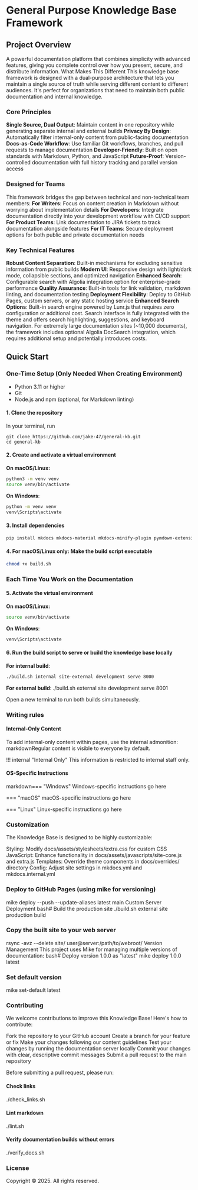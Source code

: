 # General Purpose Knowledge Base Framework

## Project Overview
A powerful documentation platform that combines simplicity with advanced features, giving you complete control over how you present, secure, and distribute information.
What Makes This Different
This knowledge base framework is designed with a dual-purpose architecture that lets you maintain a single source of truth while serving different content to different audiences. It's perfect for organizations that need to maintain both public documentation and internal knowledge.

### Core Principles
**Single Source, Dual Output**: Maintain content in one repository while generating separate internal and external builds
**Privacy By Design**: Automatically filter internal-only content from public-facing documentation
**Docs-as-Code Workflow**: Use familiar Git workflows, branches, and pull requests to manage documentation
**Developer-Friendly**: Built on open standards with Markdown, Python, and JavaScript
**Future-Proof**: Version-controlled documentation with full history tracking and parallel version access

### Designed for Teams
This framework bridges the gap between technical and non-technical team members:
**For Writers**: Focus on content creation in Markdown without worrying about implementation details
**For Developers**: Integrate documentation directly into your development workflow with CI/CD support
**For Product Teams**: Link documentation to JIRA tickets to track documentation alongside features
**For IT Teams**: Secure deployment options for both public and private documentation needs

### Key Technical Features
**Robust Content Separation**: Built-in mechanisms for excluding sensitive information from public builds
**Modern UI**: Responsive design with light/dark mode, collapsible sections, and optimized navigation
**Enhanced Search**: Configurable search with Algolia integration option for enterprise-grade performance
**Quality Assurance**: Built-in tools for link validation, markdown linting, and documentation testing
**Deployment Flexibility**: Deploy to GitHub Pages, custom servers, or any static hosting service
**Enhanced Search Options**: Built-in search engine powered by Lunr.js that requires zero configuration or additional cost. Search interface is fully integrated with the theme and offers search highlighting, suggestions, and keyboard navigation. For extremely large documentation sites (~10,000 documents), the framework includes optional Algolia DocSearch integration, which requires additional setup and potentially introduces costs.

## Quick Start

### One-Time Setup (Only Needed When Creating Environment)
- Python 3.11 or higher
- Git
- Node.js and npm (optional, for Markdown linting)

#### 1. Clone the repository
In your terminal, run

```
git clone https://github.com/jake-47/general-kb.git
cd general-kb
```

#### 2. Create and activate a virtual environment

**On macOS/Linux:**
```bash
python3 -m venv venv
source venv/bin/activate
```

**On Windows**: 
```bash
python -m venv venv
venv\Scripts\activate
```

#### 3. Install dependencies
```bash
pip install mkdocs mkdocs-material mkdocs-minify-plugin pymdown-extensions mike
```

#### 4. For macOS/Linux only: Make the build script executable 
```bash
chmod +x build.sh
```

### Each Time You Work on the Documentation

#### 5. Activate the virtual environment

**On macOS/Linux:**
```bash
source venv/bin/activate
```
**On Windows**: 
```bash
venv\Scripts\activate
```

#### 6. Run the build script to serve or build the knowledge base locally

**For internal build**:
```bash
./build.sh internal site-external development serve 8000
```
**For external build**:
./build.sh external site development serve 8001

Open a new terminal to run both builds simultaneously.


### Writing rules

#### Internal-Only Content
To add internal-only content within pages, use the internal admonition:
markdownRegular content is visible to everyone by default.

!!! internal "Internal Only"
    This information is restricted to internal staff only.

#### OS-Specific Instructions
markdown=== "Windows"
    Windows-specific instructions go here

=== "macOS"
    macOS-specific instructions go here

=== "Linux"
    Linux-specific instructions go here

### Customization
The Knowledge Base is designed to be highly customizable:

Styling: Modify docs/assets/stylesheets/extra.css for custom CSS
JavaScript: Enhance functionality in docs/assets/javascripts/site-core.js and extra.js
Templates: Override theme components in docs/overrides/ directory
Config: Adjust site settings in mkdocs.yml and mkdocs.internal.yml

### Deploy to GitHub Pages (using mike for versioning)
mike deploy --push --update-aliases latest main
Custom Server Deployment
bash# Build the production site
./build.sh external site production build

### Copy the built site to your web server
rsync -avz --delete site/ user@server:/path/to/webroot/
Version Management
This project uses Mike for managing multiple versions of documentation:
bash# Deploy version 1.0.0 as "latest"
mike deploy 1.0.0 latest

### Set default version
mike set-default latest

### Contributing
We welcome contributions to improve this Knowledge Base! Here's how to contribute:

Fork the repository to your GitHub account
Create a branch for your feature or fix
Make your changes following our content guidelines
Test your changes by running the documentation server locally
Commit your changes with clear, descriptive commit messages
Submit a pull request to the main repository

Before submitting a pull request, please run:

#### Check links
./check_links.sh

#### Lint markdown
./lint.sh

#### Verify documentation builds without errors
./verify_docs.sh


### License
Copyright © 2025. All rights reserved.
